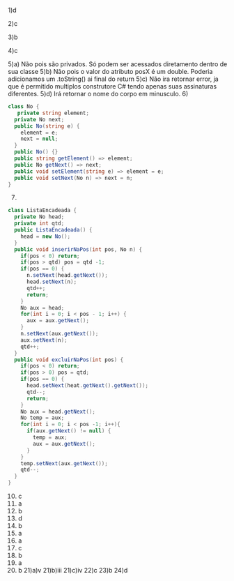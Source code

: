 1)d

2)c

3)b 

4)c

5)a) Não pois são privados. Só podem ser acessados diretamento dentro de sua classe
5)b) Não pois o valor do atributo posX é um double.  Poderia adicionamos um .toString() ai final do return
5)c) Não ira retornar error, ja que é permitido multiplos construtore C# tendo apenas suas assinaturas diferentes.
5)d) Irá retornar o nome do corpo em minusculo.
6)
```c#
class No {
   private string element;
  private No next;
  public No(string e) {
    element = e;
    next = null;
  }
  public No() {}
  public string getElement() => element;
  public No getNext() => next;
  public void setElement(string e) => element = e;
  public void setNext(No n) => next = n;
}
```

7)
```c#
class ListaEncadeada {
  private No head;
  private int qtd;
  public ListaEncadeada() {
    head = new No();
  }
  public void inserirNaPos(int pos, No n) {
    if(pos < 0) return;
    if(pos > qtd) pos = qtd -1;
    if(pos == 0) {
      n.setNext(head.getNext());
      head.setNext(n);
      qtd++;
      return;
    }
    No aux = head;
    for(int i = 0; i < pos - 1; i++) {
      aux = aux.getNext();
    } 
    n.setNext(aux.getNext());
    aux.setNext(n);
    qtd++;
  }
  public void excluirNaPos(int pos) {
    if(pos < 0) return;
    if(pos > 0) pos = qtd;
    if(pos == 0) {
      head.setNext(heat.getNext().getNext());
      qtd--;
      return;
    }
    No aux = head.getNext();
    No temp = aux;
    for(int i = 0; i < pos -1; i++){
      if(aux.getNext() != null) {
        temp = aux;   
        aux = aux.getNext();
      }
    } 
    temp.setNext(aux.getNext());
    qtd--;
  }
}
```
10) c
11) a
12) b  
13) d
14) b
15) a
16) a
17) c
18) b
19) a
20) b
21)a)v
21)b)iii
21)c)iv
22)c
23)b
24)d

